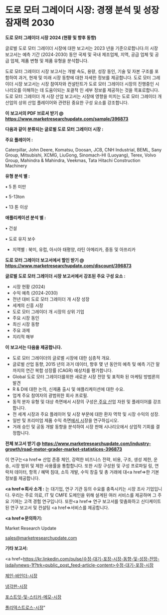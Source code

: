 # 도로 모터 그레이더 시장: 경쟁 분석 및 성장 잠재력 2030

<strong>도로 모터 그레이더 시장 2024 (현황 및 향후 동향)</strong>

글로벌 도로 모터 그레이더 시장에 대한 보고서는 2023 년을 기준으로합니다.이 시장 보고서는 예측 기간 (2024-2030) 동안 국제 및 국내 제조업체, 지역, 공급 업체 및 공급 업체, 제품 변형 및 제품 유형을 분석합니다.

도로 모터 그레이더 시장 보고서는 개발 속도, 용량, 성장 동인, 기술 및 자본 구조를 포함하여 과거, 현재 및 미래 시장 동향에 대한 자세한 정보를 제공합니다. 도로 모터 그레이더 시장 보고서는 시장 참여자와 컨설턴트가 도로 모터 그레이더 시장의 진행중인 시나리오를 이해하는 데 도움이되는 포괄적 인 세부 정보를 제공하는 것을 목표로합니다. 도로 모터 그레이더 개 시장 산업 보고서는 시장에 영향을 미치는 도로 모터 그레이더 개 산업의 상위 산업 플레이어와 관련된 중요한 구성 요소를 강조합니다.



<strong>이 보고서의 PDF 브로셔 받기 @ <a href=https://www.marketresearchupdate.com/sample/396873>https://www.marketresearchupdate.com/sample/396873</a></strong>



<strong>다음과 같이 분류되는 글로벌 도로 모터 그레이더 시장 :</strong>



<strong>주요 플레이어 :</strong>

Caterpillar, John Deere, Komatsu, Doosan, JCB, CNH Industrial, BEML, Sany Group, Mitsubishi, XCMG, LiuGong, Sinomach-HI (Luoyang), Terex, Volvo Group, Mahindra & Mahindra, Veekmas, Tata Hitachi Construction Machinery



<strong>유형 분석 별 :</strong>

• 5 톤 미만

• 5-13ton

• 13 톤 이상



<strong>애플리케이션 분석 별 :</strong>

• 건설

• 도로 유지 보수

<ul>
  <li>지역별 : 북미, 유럽, 아시아 태평양, 라틴 아메리카, 중동 및 아프리카</li>
</ul>


<strong>도로 모터 그레이더 보고서에서 할인 받기 @ <a href=https://www.marketresearchupdate.com/discount/396873>https://www.marketresearchupdate.com/discount/396873</a></strong>



<strong>글로벌 도로 모터 그레이더 시장 보고서에서 강조된 주요 구성 요소 :</strong>
<ul>
  <li>시장 현황 (2024)</li>
  <li>수익 예측 (2024-2030)</li>
  <li>전년 대비 도로 모터 그레이더 개 시장 성장</li>
  <li>세계의 신흥 시장</li>
  <li>도로 모터 그레이더 개 시장의 상위 기업</li>
  <li>주요 시장 동인</li>
  <li>최신 시장 동향</li>
  <li>주요 과제</li>
  <li>지리적 해부</li>
</ul>


<strong>이 보고서는 다음을 제공합니다.</strong>
<ul>
  <li>도로 모터 그레이더의 글로벌 시장에 대한 심층적 개요.</li>
  <li>글로벌 산업 동향, 2015 년의 과거 데이터, 향후 몇 년 동안의 예측 및 예측 기간 말까지의 연간 복합 성장률 (CAGR) 예상치를 평가합니다.</li>
  <li>Global 도로 모터 그레이더를위한 새로운 시장 전망 및 표적화 된 마케팅 방법론의 발견</li>
  <li>R &amp; D에 대한 논의, 신제품 출시 및 애플리케이션에 대한 수요.</li>
  <li>업계 주요 참여자의 광범위한 회사 프로필.</li>
  <li>동적 분자 유형 및 대상 측면에서 시장의 구성은<a href=> 주요 산</a>업 자원 및 플레이어를 강조합니다.</li>
  <li>전 세계 시장과 주요 플레이어 및 시장 부문에 대한 환자 역학 및 시장 수익의 성장.</li>
  <li>일반 및 프리미엄 제품 수익 측면<a href=>에서 시</a>장을 연구하십시오.</li>
  <li>거래 승인 및 공동 개발 동향을 분석하여 시장 판매 시나리오에서 상업적 기회를 결정합니다.</li>
</ul>



<strong>전체 보고서 받기 @ <a href=https://www.marketresearchupdate.com/industry-growth/road-motor-grader-market-statistices-396873>https://www.marketresearchupdate.com/industry-growth/road-motor-grader-market-statistices-396873</a></strong>

이 연구는<a href=> 산업 존중</a> 체인, 강력한 비즈니스 전략, 비용, 구조, 생성 제한, 운송, 시장 범위 및 제한 사용률을 통합합니다. 또한 시장 구성원 및 구성 프로파일 링, 연락처 데이터, 항목 / 혜택 침대, 소득 개발, 수익 창출 및 총 거래에 대<a href=>한 기본 </a>정보를 제공합니다.



<strong><a href=>회사 소</a>개 :</strong>
는 대기업, 연구 기관 등의 수요를 충족시키는 시장 조사 기업입니다. 우리는 주로 의료, IT 및 CMFE 도메인을 위해 설계된 여러 서비스를 제공하며 그 주요 기여는 고객 경험 연구입니다. 또한<a href=> 연구 보</a>고서를 맞춤화하고 신디케이트 된 연구 보고서 및 컨설팅 <a href=>서비스</a>를 제공합니다.



<strong><a href=>문의하기:</a></strong>

Market Research Update

sales@marketresearchupdate.com



<strong>기타 보고서:</strong>

<a href=https://kr.linkedin.com/pulse/수정-대기-포장-시장-동향-및-성장-전망-isdailynews-1f?trk=public_post_feed-article-content>수정-대기-포장-시장</a>

<a href=https://www.linkedin.com/pulse/체인-바인더-시장-동향-및-성장-전망-survey-spotlight-pro-24-analysis/>체인-바인더-시장</a>

<a href=https://www.linkedin.com/pulse/냉각판-시장-진입-전략-및-위험-평가2029년-trend-tracking-tips-360-analysis-68kuf/>냉각판-시장</a>

<a href=https://www.linkedin.com/pulse/포스트잇-및-스티커-메모-시장-경쟁-분석-성장-잠재력-2029-toisf/>포스트잇-및-스티커-메모-시장</a>

<a href=https://www.linkedin.com/pulse/폴리덱스트로스-시장-현재-및-미래-성장-2030-consumer-connection-compendium-ana-k4wdc/>폴리덱스트로스-시장</a>"

